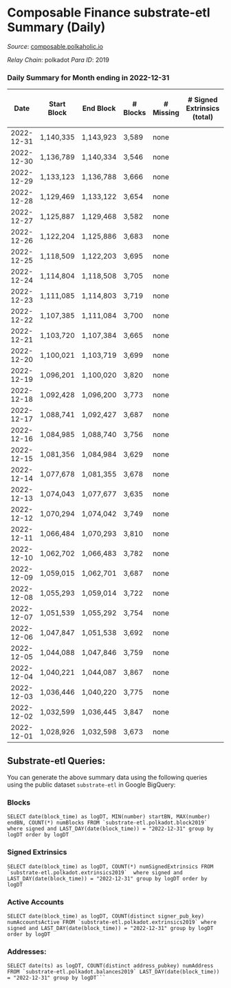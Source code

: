 # Composable Finance substrate-etl Summary (Daily)

_Source_: [composable.polkaholic.io](https://composable.polkaholic.io)

*Relay Chain*: polkadot
*Para ID*: 2019



### Daily Summary for Month ending in 2022-12-31


| Date | Start Block | End Block | # Blocks | # Missing | # Signed Extrinsics (total) | # Active Accounts | # Addresses with Balances | # Events | # Transfers | # XCM Transfers In | # XCM Transfers Out |
| ---- | ----------- | --------- | -------- | --------- | --------------------------- | ----------------- | ------------------------- | -------- | ----------- | ------------------ | ------------------- |
| 2022-12-31 | 1,140,335 | 1,143,923 | 3,589 | none |  |  | 7 | 7,180 |   |   |   |
| 2022-12-30 | 1,136,789 | 1,140,334 | 3,546 | none |  |  | 7 | 7,094 |   |   |   |
| 2022-12-29 | 1,133,123 | 1,136,788 | 3,666 | none |  |  | 7 | 7,334 |   |   |   |
| 2022-12-28 | 1,129,469 | 1,133,122 | 3,654 | none |  |  | 7 | 7,310 |   |   |   |
| 2022-12-27 | 1,125,887 | 1,129,468 | 3,582 | none |  |  | 7 | 7,166 |   |   |   |
| 2022-12-26 | 1,122,204 | 1,125,886 | 3,683 | none |  |  | 7 | 7,368 |   |   |   |
| 2022-12-25 | 1,118,509 | 1,122,203 | 3,695 | none |  |  | 7 | 7,392 |   |   |   |
| 2022-12-24 | 1,114,804 | 1,118,508 | 3,705 | none |  |  | 7 | 7,412 |   |   |   |
| 2022-12-23 | 1,111,085 | 1,114,803 | 3,719 | none |  |  | 7 | 7,440 |   |   |   |
| 2022-12-22 | 1,107,385 | 1,111,084 | 3,700 | none |  |  | 7 | 7,405 |   |   |   |
| 2022-12-21 | 1,103,720 | 1,107,384 | 3,665 | none |  |  | 7 | 7,332 |   |   |   |
| 2022-12-20 | 1,100,021 | 1,103,719 | 3,699 | none |  |  | 7 | 7,400 |   |   |   |
| 2022-12-19 | 1,096,201 | 1,100,020 | 3,820 | none |  |  | 7 | 7,642 |   |   |   |
| 2022-12-18 | 1,092,428 | 1,096,200 | 3,773 | none |  |  | 7 | 7,549 |   |   |   |
| 2022-12-17 | 1,088,741 | 1,092,427 | 3,687 | none |  |  | 7 | 7,376 |   |   |   |
| 2022-12-16 | 1,084,985 | 1,088,740 | 3,756 | none |  |  | 7 | 7,514 |   |   |   |
| 2022-12-15 | 1,081,356 | 1,084,984 | 3,629 | none |  |  | 7 | 7,260 |   |   |   |
| 2022-12-14 | 1,077,678 | 1,081,355 | 3,678 | none |  |  | 7 | 7,358 |   |   |   |
| 2022-12-13 | 1,074,043 | 1,077,677 | 3,635 | none |  |  | 7 | 7,272 |   |   |   |
| 2022-12-12 | 1,070,294 | 1,074,042 | 3,749 | none |  |  | 7 | 7,500 |   |   |   |
| 2022-12-11 | 1,066,484 | 1,070,293 | 3,810 | none |  |  | 7 | 7,622 |   |   |   |
| 2022-12-10 | 1,062,702 | 1,066,483 | 3,782 | none |  |  | 7 | 7,566 |   |   |   |
| 2022-12-09 | 1,059,015 | 1,062,701 | 3,687 | none |  |  | 7 | 7,376 |   |   |   |
| 2022-12-08 | 1,055,293 | 1,059,014 | 3,722 | none |  |  | 7 | 7,449 |   |   |   |
| 2022-12-07 | 1,051,539 | 1,055,292 | 3,754 | none |  |  | 7 | 7,510 |   |   |   |
| 2022-12-06 | 1,047,847 | 1,051,538 | 3,692 | none |  |  | 7 | 7,386 |   |   |   |
| 2022-12-05 | 1,044,088 | 1,047,846 | 3,759 | none |  |  | 7 | 7,520 |   |   |   |
| 2022-12-04 | 1,040,221 | 1,044,087 | 3,867 | none |  |  | 7 | 7,743 |   | 1  |   |
| 2022-12-03 | 1,036,446 | 1,040,220 | 3,775 | none |  |  | 7 | 7,552 |   |   |   |
| 2022-12-02 | 1,032,599 | 1,036,445 | 3,847 | none |  |  | 7 | 7,696 |   |   |   |
| 2022-12-01 | 1,028,926 | 1,032,598 | 3,673 | none |  |  | 7 | 7,348 |   |   |   |

## Substrate-etl Queries:
You can generate the above summary data using the following queries using the public dataset `substrate-etl` in Google BigQuery:


### Blocks
```
SELECT date(block_time) as logDT, MIN(number) startBN, MAX(number) endBN, COUNT(*) numBlocks FROM `substrate-etl.polkadot.block2019`  where signed and LAST_DAY(date(block_time)) = "2022-12-31" group by logDT order by logDT
```


### Signed Extrinsics
```
SELECT date(block_time) as logDT, COUNT(*) numSignedExtrinsics FROM `substrate-etl.polkadot.extrinsics2019`  where signed and LAST_DAY(date(block_time)) = "2022-12-31" group by logDT order by logDT
```


### Active Accounts
```
SELECT date(block_time) as logDT, COUNT(distinct signer_pub_key) numAccountsActive FROM `substrate-etl.polkadot.extrinsics2019` where signed and LAST_DAY(date(block_time)) = "2022-12-31" group by logDT order by logDT
```


### Addresses:
```
SELECT date(ts) as logDT, COUNT(distinct address_pubkey) numAddress FROM `substrate-etl.polkadot.balances2019` LAST_DAY(date(block_time)) = "2022-12-31" group by logDT```

